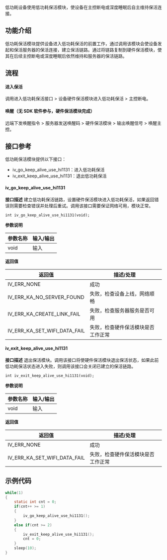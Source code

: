 

低功耗设备使用低功耗保活模块，使设备在主控断电或深度睡眠后自主维持保活连接。

## 功能介绍

低功耗保活模块提供设备进入低功耗保活的前置工作，通过调用该模块会使设备发起和保活服务器的保活连接，建立保活链路。通过将链路复制到硬件保活模块，使其在后续主控断电或深度睡眠后依然维持和服务器的保活链路。

## 流程

#### 进入保活

调用进入低功耗保活接口 > 设备硬件保活模块进入低功耗保活 > 主控断电。

#### 唤醒（无 SDK 软件参与，硬件保活模块完成）

远端下发唤醒指令 > 服务器发送唤醒码 > 硬件保活模块 > 输出唤醒信号 > 唤醒主控。

## 接口参考

低功耗保活模块提供以下接口：
- iv_go_keep_alive_use_hi1131：进入低功耗保活
- iv_exit_keep_alive_use_hi1131：退出低功耗保活

#### iv_go_keep_alive_use_hi1131

**接口描述**
建立低功耗保活链路，设置硬件保活模块进入低功耗保活，如果返回错误则需要检查错误并处理后重试。调用该接口需要保证网络可用，模块正常。
```
int iv_go_keep_alive_use_hi1131(void);
```

**参数说明**

| 参数名称 | 输入/输出 |
| -------- |--------- |
| void     | 输入      |

**返回值**

| 返回值                       | 描述/处理                          |
| ---------------------------- | ---------------------------------- |
| IV_ERR_NONE                  | 成功                               |
| IV_ERR_KA_NO_SERVER_FOUND    | 失败，检查设备上线，网络顺畅       |
| IV_ERR_KA_CREATE_LINK_FAIL   | 失败，检查服务器服务是否可用       |
| IV_ERR_KA_SET_WIFI_DATA_FAIL | 失败，检查硬件保活模块是否工作正常 |

#### iv_exit_keep_alive_use_hi1131

**接口描述**
退出保活模块。调用该接口将使硬件保活模块退出保活状态，如果此前低功耗保活状态进入失败，则调用该接口会关闭已建立的保活链路。

```
int iv_exit_keep_alive_use_hi1131(void);
```

**参数说明**

| 参数名称 |  输入/输出 |
| --------- | --------- |
| void     |  输入      |

**返回值**

| 返回值                       | 描述/处理                          |
| ---------------------------- | ---------------------------------- |
| IV_ERR_NONE                  | 成功                               |
| IV_ERR_KA_SET_WIFI_DATA_FAIL | 失败，检查硬件保活模块是否工作正常 |

## 示例代码

```c
while(1)
{
    static int cnt = 0;
    if(cnt++ >= 1)
    {
        iv_go_keep_alive_use_hi1131();
    }
    else if(cnt >= 2)
    {
        iv_exit_keep_alive_use_hi1131();
        cnt = 0;
    }
    sleep(10);
}
```
